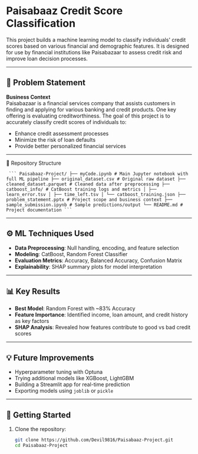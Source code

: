 # Paisabaaz Credit Score Classification

This project builds a machine learning model to classify individuals' credit scores based on various financial and demographic features. It is designed for use by financial institutions like Paisabazaar to assess credit risk and improve loan decision processes.

---

## 📌 Problem Statement

**Business Context**  
Paisabazaar is a financial services company that assists customers in finding and applying for various banking and credit products. One key offering is evaluating creditworthiness. The goal of this project is to accurately classify credit scores of individuals to:

- Enhance credit assessment processes
- Minimize the risk of loan defaults
- Provide better personalized financial services

---

📁 Repository Structure 

<pre lang="markdown"><code> ``` Paisabaaz-Project/ ├── myCode.ipynb # Main Jupyter notebook with full ML pipeline ├── original_dataset.csv # Original raw dataset ├── cleaned_dataset.parquet # Cleaned data after preprocessing ├── catboost_info/ # CatBoost training logs and metrics │ ├── learn_error.tsv │ ├── time_left.tsv │ └── catboost_training.json ├── problem_statement.pptx # Project scope and business context ├── sample_submission.ipynb # Sample predictions/output └── README.md # Project documentation ``` </code></pre>


---

## ⚙️ ML Techniques Used

- **Data Preprocessing**: Null handling, encoding, and feature selection
- **Modeling**: CatBoost, Random Forest Classifier
- **Evaluation Metrics**: Accuracy, Balanced Accuracy, Confusion Matrix
- **Explainability**: SHAP summary plots for model interpretation

---

## 📊 Key Results

- **Best Model**: Random Forest with ~83% Accuracy
- **Feature Importance**: Identified income, loan amount, and credit history as key factors
- **SHAP Analysis**: Revealed how features contribute to good vs bad credit scores

---

## 💡 Future Improvements

- Hyperparameter tuning with Optuna
- Trying additional models like XGBoost, LightGBM
- Building a Streamlit app for real-time prediction
- Exporting models using `joblib` or `pickle`

---

## 🚀 Getting Started

1. Clone the repository:
   ```bash
   git clone https://github.com/Devil9816/Paisabaaz-Project.git
   cd Paisabaaz-Project
